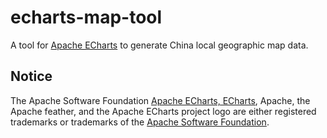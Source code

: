 # echarts-map-tool

A tool for [Apache ECharts](https://github.com/apache/echarts) to generate China local geographic map data.

## Notice

The Apache Software Foundation [Apache ECharts, ECharts](https://echarts.apache.org/), Apache, the Apache feather, and the Apache ECharts project logo are either registered trademarks or trademarks of the [Apache Software Foundation](https://www.apache.org/).
